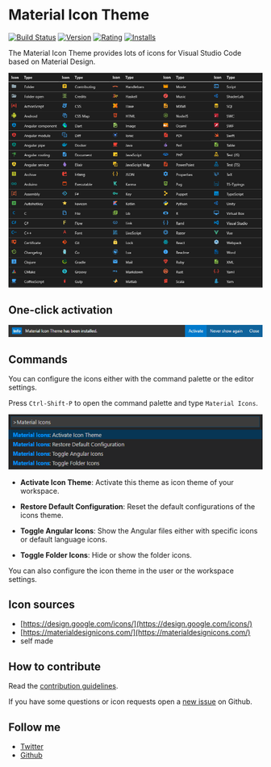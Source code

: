 # Material Icon Theme

[![Build Status](https://travis-ci.org/PKief/vscode-material-icon-theme.svg?branch=master)](https://travis-ci.org/PKief/vscode-material-icon-theme)
[![Version](http://vsmarketplacebadge.apphb.com/version/PKief.material-icon-theme.svg)](https://marketplace.visualstudio.com/items?itemName=PKief.material-icon-theme)
[![Rating](https://vsmarketplacebadge.apphb.com/rating/PKief.material-icon-theme.svg)](https://marketplace.visualstudio.com/items?itemName=PKief.material-icon-theme)
[![Installs](https://vsmarketplacebadge.apphb.com/installs/PKief.material-icon-theme.svg)](https://marketplace.visualstudio.com/items?itemName=PKief.material-icon-theme)

The Material Icon Theme provides lots of icons for Visual Studio Code based on Material Design.

![Icon set](images/iconset.png)

## One-click activation
![activation](images/oneclickactivation.png)

## Commands
You can configure the icons either with the command palette or the editor settings.

Press `Ctrl-Shift-P` to open the command palette and type `Material Icons`.

![commands](images/commands.png)

- **Activate Icon Theme**: Activate this theme as icon theme of your workspace.

- **Restore Default Configuration**: Reset the default configurations of the icons theme.

- **Toggle Angular Icons**: Show the Angular files either with specific icons or default language icons.

- **Toggle Folder Icons**: Hide or show the folder icons.

You can also configure the icon theme in the user or the workspace settings.

## Icon sources
* [https://design.google.com/icons/](https://design.google.com/icons/)
* [https://materialdesignicons.com/](https://materialdesignicons.com/)
* self made

## How to contribute

Read the [contribution guidelines](https://github.com/PKief/vscode-material-icon-theme/blob/master/CONTRIBUTING.md).

If you have some questions or icon requests open a [new issue](https://github.com/PKief/vscode-material-icon-theme/issues/new) on Github.

## Follow me
- [Twitter](https://twitter.com/PhilippKief)
- [Github](https://github.com/PKief)